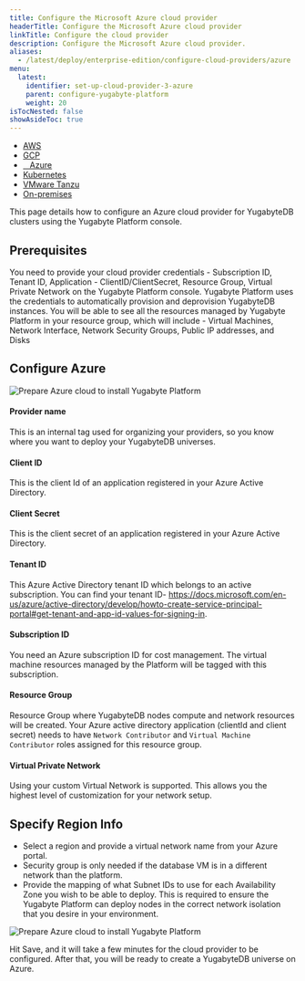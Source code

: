 ```yaml
---
title: Configure the Microsoft Azure cloud provider
headerTitle: Configure the Microsoft Azure cloud provider
linkTitle: Configure the cloud provider
description: Configure the Microsoft Azure cloud provider.
aliases:
  - /latest/deploy/enterprise-edition/configure-cloud-providers/azure
menu:
  latest:
    identifier: set-up-cloud-provider-3-azure
    parent: configure-yugabyte-platform
    weight: 20
isTocNested: false
showAsideToc: true
---
```


<ul class="nav nav-tabs-alt nav-tabs-yb">

  <li>
    <a href="/latest/yugabyte-platform/configure-yugabyte-platform/set-up-cloud-provider/aws" class="nav-link">
      <i class="fab fa-aws"></i>
      AWS
    </a>
  </li>

  <li>
    <a href="/latest/yugabyte-platform/configure-yugabyte-platform/set-up-cloud-provider/gcp" class="nav-link">
      <i class="fab fa-google" aria-hidden="true"></i>
      GCP
    </a>
  </li>

  <li>
    <a href="/latest/yugabyte-platform/configure-yugabyte-platform/set-up-cloud-provider/azure" class="nav-link active">
      <i class="icon-azure" aria-hidden="true"></i>
      &nbsp;&nbsp; Azure
    </a>
  </li>

  <li>
    <a href="/latest/yugabyte-platform/configure-yugabyte-platform/set-up-cloud-provider/kubernetes" class="nav-link">
      <i class="fas fa-cubes" aria-hidden="true"></i>
      Kubernetes
    </a>
  </li>

  <li>
    <a href="/latest/yugabyte-platform/configure-yugabyte-platform/set-up-cloud-provider/vmware-tanzu" class="nav-link">
      <i class="fas fa-cubes" aria-hidden="true"></i>
      VMware Tanzu
    </a>
  </li>

  <li>
    <a href="/latest/yugabyte-platform/configure-yugabyte-platform/set-up-cloud-provider/on-premises" class="nav-link">
      <i class="fas fa-building"></i>
      On-premises
    </a>
  </li>

</ul>


This page details how to configure an Azure cloud provider for YugabyteDB clusters using the Yugabyte Platform console.


## Prerequisites

You need to provide your cloud provider credentials - Subscription ID, Tenant ID, Application - ClientID/ClientSecret, Resource Group, Virtual Private Network on the Yugabyte Platform console. Yugabyte Platform uses the credentials to automatically provision and deprovision YugabyteDB instances.
You will be able to see all the resources managed by Yugabyte Platform in your resource group, which will include - Virtual Machines, Network Interface, Network Security Groups, Public IP addresses, and Disks  

## Configure Azure


![Prepare Azure cloud to install Yugabyte Platform](/images/yb-platform/install/azure/platform-azure-prepare-cloud-env-4.png)

#### Provider name
This is an internal tag used for organizing your providers, so you know where you want to deploy your YugabyteDB universes.

#### Client ID
This is the client Id of an application registered in your Azure Active Directory.

#### Client Secret
This is the client secret of an application registered in your Azure Active Directory.

#### Tenant ID
This Azure Active Directory tenant ID which belongs to an active subscription. You can find your tenant ID- https://docs.microsoft.com/en-us/azure/active-directory/develop/howto-create-service-principal-portal#get-tenant-and-app-id-values-for-signing-in.

#### Subscription ID
You need an Azure subscription ID for cost management. The virtual machine resources managed by the Platform will be tagged with this subscription.

#### Resource Group
Resource Group where YugabyteDB nodes compute and network resources will be created. Your Azure active directory application (clientId and client secret) needs to have `Network Contributor` and `Virtual Machine Contributor` roles assigned for this resource group.

#### Virtual Private Network
Using your custom Virtual Network is supported. This allows you the highest level of customization for your network setup.

## Specify Region Info

* Select a region and provide a virtual network name from your Azure portal.
* Security group is only needed if the database VM is in a different network than the platform.
* Provide the mapping of what Subnet IDs to use for each Availability Zone you wish to be able to deploy. This is required to ensure the Yugabyte Platform can deploy nodes in the correct network isolation that you desire in your environment.



![Prepare Azure cloud to install Yugabyte Platform](/images/yb-platform/install/azure/platform-azure-prepare-cloud-env-5.png)

Hit Save, and it will take a few minutes for the cloud provider to be configured. After that, you will be ready to create a YugabyteDB universe on Azure.




